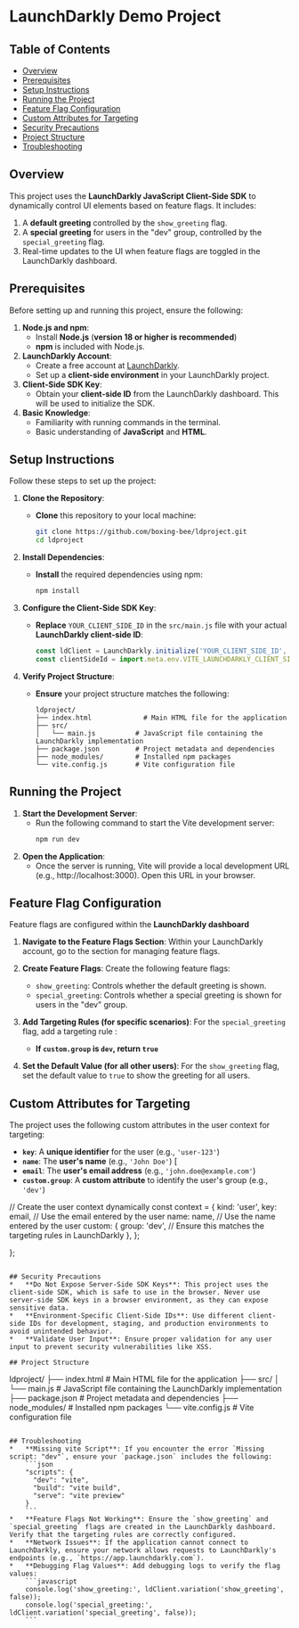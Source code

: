 
# LaunchDarkly Demo Project

## Table of Contents
*   [Overview](#overview)
*   [Prerequisites](#prerequisites)
*   [Setup Instructions](#setup-instructions)
*   [Running the Project](#running-the-project)
*   [Feature Flag Configuration](#feature-flag-configuration)
*   [Custom Attributes for Targeting](#custom-attributes-for-targeting)
*   [Security Precautions](#security-precautions)
*   [Project Structure](#project-structure)
*   [Troubleshooting](#troubleshooting)

## Overview
This project uses the **LaunchDarkly JavaScript Client-Side SDK** to dynamically control UI elements based on feature flags. It includes:
1.  A **default greeting** controlled by the `show_greeting` flag.
2.  A **special greeting** for users in the "dev" group, controlled by the `special_greeting` flag.
3.  Real-time updates to the UI when feature flags are toggled in the LaunchDarkly dashboard.

## Prerequisites
Before setting up and running this project, ensure the following:
1.  **Node.js and npm**:
    *   Install **Node.js** (**version 18 or higher is recommended**) 
    *   **npm** is included with Node.js.
2.  **LaunchDarkly Account**:
    *   Create a free account at [LaunchDarkly](https://www.launchdarkly.com/).
    *   Set up a **client-side environment** in your LaunchDarkly project.
3.  **Client-Side SDK Key**:
    *   Obtain your **client-side ID** from the LaunchDarkly dashboard. This will be used to initialize the SDK.
4.  **Basic Knowledge**:
    *   Familiarity with running commands in the terminal.
    *   Basic understanding of **JavaScript** and **HTML**.

## Setup Instructions
Follow these steps to set up the project:

1.  **Clone the Repository**:
    *   **Clone** this repository to your local machine:
        ```bash
        git clone https://github.com/boxing-bee/ldproject.git
        cd ldproject
        ```

2.  **Install Dependencies**:
    *   **Install** the required dependencies using npm:
        ```bash
        npm install
        ```

3.  **Configure the Client-Side SDK Key**:
    *   **Replace** `YOUR_CLIENT_SIDE_ID` in the `src/main.js` file with your actual **LaunchDarkly client-side ID**:
        ```javascript
        const ldClient = LaunchDarkly.initialize('YOUR_CLIENT_SIDE_ID', context);
        const clientSideId = import.meta.env.VITE_LAUNCHDARKLY_CLIENT_SIDE_ID // I used Vite as my bundler and that's why you see in my main.js file that I used this second line configuration to account for that as part of my initialization.
        ```

4.  **Verify Project Structure**:
    *   **Ensure** your project structure matches the following:
        ```
        ldproject/
        ├── index.html             # Main HTML file for the application
        ├── src/
        │   └── main.js          # JavaScript file containing the LaunchDarkly implementation
        ├── package.json         # Project metadata and dependencies
        ├── node_modules/        # Installed npm packages
        └── vite.config.js       # Vite configuration file
        ```

## Running the Project
1.  **Start the Development Server**:
    *   Run the following command to start the Vite development server:
        ```bash
        npm run dev
        ```
2.  **Open the Application**:
    *   Once the server is running, Vite will provide a local development URL (e.g., http://localhost:3000). Open this URL in your browser.

## Feature Flag Configuration
Feature flags are configured within the **LaunchDarkly dashboard** 

1.  **Navigate to the Feature Flags Section**: Within your LaunchDarkly account, go to the section for managing feature flags.

2.  **Create Feature Flags**: Create the following feature flags:
    *   `show_greeting`: Controls whether the default greeting is shown.
    *   `special_greeting`: Controls whether a special greeting is shown for users in the "dev" group.

3.  **Add Targeting Rules (for specific scenarios)**: For the `special_greeting` flag, add a targeting rule :
    *   **If `custom.group` is `dev`, return `true`** 

4.  **Set the Default Value (for all other users)**: For the `show_greeting` flag, set the default value to `true` to show the greeting for all users.

## Custom Attributes for Targeting
The project uses the following custom attributes in the user context for targeting:

*   **`key`**: A **unique identifier** for the user (e.g., `'user-123'`)
*   **`name`**: The **user's name** (e.g., `'John Doe'`) [
*   **`email`**: The **user's email address** (e.g., `'john.doe@example.com'`) 
*   **`custom.group`**: A **custom attribute** to identify the user's group (e.g., `'dev'`)

// Create the user context dynamically
            const context = {
                kind: 'user',
                key: email, // Use the email entered by the user
                name: name, // Use the name entered by the user
                custom: {
                    group: 'dev', // Ensure this matches the targeting rules in LaunchDarkly
                },
            };

};
```

## Security Precautions
*   **Do Not Expose Server-Side SDK Keys**: This project uses the client-side SDK, which is safe to use in the browser. Never use server-side SDK keys in a browser environment, as they can expose sensitive data.
*   **Environment-Specific Client-Side IDs**: Use different client-side IDs for development, staging, and production environments to avoid unintended behavior.
*   **Validate User Input**: Ensure proper validation for any user input to prevent security vulnerabilities like XSS.

## Project Structure
```
ldproject/
├── index.html             # Main HTML file for the application
├── src/
│   └── main.js          # JavaScript file containing the LaunchDarkly implementation
├── package.json         # Project metadata and dependencies
├── node_modules/        # Installed npm packages
└── vite.config.js       # Vite configuration file
```

## Troubleshooting
*   **Missing vite Script**: If you encounter the error `Missing script: "dev"`, ensure your `package.json` includes the following:
    ```json
    "scripts": {
      "dev": "vite",
      "build": "vite build",
      "serve": "vite preview"
    }
    ```
*   **Feature Flags Not Working**: Ensure the `show_greeting` and `special_greeting` flags are created in the LaunchDarkly dashboard. Verify that the targeting rules are correctly configured.
*   **Network Issues**: If the application cannot connect to LaunchDarkly, ensure your network allows requests to LaunchDarkly's endpoints (e.g., `https://app.launchdarkly.com`).
*   **Debugging Flag Values**: Add debugging logs to verify the flag values:
    ```javascript
    console.log('show_greeting:', ldClient.variation('show_greeting', false));
    console.log('special_greeting:', ldClient.variation('special_greeting', false));
    ```
```